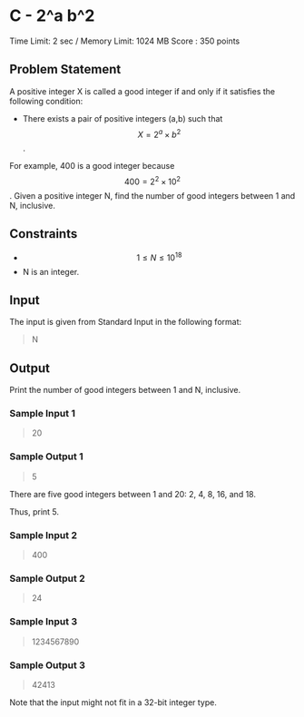 # C - 2^a b^2

Time Limit: 2 sec / Memory Limit: 1024 MB
Score : 350 points

## Problem Statement
A positive integer X is called a good integer if and only if it satisfies the following condition:

* There exists a pair of positive integers (a,b) such that $$X=2^a×b^2$$.

For example, 400 is a good integer because $$400=2^2×10^2$$.
Given a positive integer N, find the number of good integers between 1 and N, inclusive.


## Constraints
* $$1≤N≤10^18 $$
* N is an integer.


## Input
The input is given from Standard Input in the following format:
> N

## Output
Print the number of good integers between 1 and 
N, inclusive.


### Sample Input 1
> 20
### Sample Output 1
> 5

There are five good integers between 1 and 
20: 2, 4, 8, 16, and 18.

Thus, print 5.

### Sample Input 2
> 400
### Sample Output 2
> 24

### Sample Input 3
> 1234567890
### Sample Output 3
> 42413

Note that the input might not fit in a 32-bit integer type.